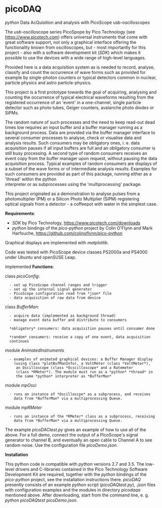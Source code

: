# picoDAQ

*python* Data AcQuisition and analysis with PicoScope usb-oscilloscopes

The *usb*-oscilloscope series PicoSpope by Pico Technology 
(see https://www.picotech.com)
offers universal instruments that come with great software support, not only a graphical interface offering the functionality known from oscilloscopes, 
but - most importantly for this project - also with a software development kit
(*SDK*) which makes it possible to use the devices with a wide range of
high-level languages. 

Provided here is a data acquisition system as is needed to record, 
analyse, classify and count the occurrence of wave forms such as provided 
for example by single-photon counters or typical detectors common in 
nuclear, particle physics and astro particle-physics.

This project is a first prototype towards the goal of acquiring,
analysing and counting the occurrence of typical electrical waveforms
resulting from the registered occurrence of an 'event' in a one-channel,
single particle detector such as photo tubes, Geiger counters, avalanche
photo diodes or SiPMs.

The random nature of such processes and the need to keep read-out dead 
times low requires an input buffer and a buffer manager running as a 
background process. Data are provided via the buffer manager 
interface to several consumer processes to analyse, check or visualise 
data and analysis results. Such consumers may be obligatory ones, 
i. e. data acquisition pauses if all input buffers are full and an 
obligatory consumer is still busy processing. A second type of random 
consumers receives an event copy from the buffer manager upon request, 
without pausing the data acquisition process. Typical examples of 
random consumers are displays of a subset of the wave forms or of 
intermediate analysis results. Examples for such consumers are provided
as part of this package, running either as a 'thread' within the python  
interpreter or as subprocesses using the 'multiprocessing' package.


This project originated as a demonstration to analyse pulses from a 
photomultiplier (PM) or a Silicon Photo Multiplier (SiPM) registering  
optical signals from  a detector - a coffeepot with water in the 
simplest case. 


**Requirements**:

  - *SDK* by Pico Technology, https://www.picotech.com/downloads
  - *python* bindings of the *pico-python* project by Colin O'Flynn
    and Mark Harfouche, https://github.com/colinoflynn/pico-python

  Graphical displays are implemented with *matplotlib*.

  Code was tested with PicoScope device classes PS2000a and PS4000
  under Ubuntu and openSUSE Leap.


implemented **Functions**:

   class *picoConfig*:

      - set up PicoScope channel ranges and trigger
      - set up the internal signal generator
      - PicoScope configuration read from *json* file
      - data acquisition of raw data from device

  class *BufferMan*:

      - acquire data (implemented as background thread)
      - manage event data buffer and distribute to consumers

      *obligatory* consumers: data acquisition pauses until consumer done

      *random* consumers: receive a copy of one event, data acquisition 
      continues

  module *AnimatedInstruments*

      - examples of animated graphical devices: a Buffer Manager display
        (using class *plotBufManInfo), a VoltMeter (class *VoltMeter*),
         an Oscilloscope (class *Ocscilloscope* and a Ratemeter
         (class *RMeter*). The module must run as a *python* *thread* in
         the same *python* interpreter as *BufferMan*

  module *mpOsci*

      - runs an instance of *Oscilloscpe* as a subprocess, and receives
        data from *BufferMan* via a multiprocessing Queue.

 module *mpRMeter* 

      - runs an instance of the *RMeter* class as a subprocess, receiving
        data from *BufferMan* via a multiprocessing Queue.


The example *picoDACtest.py* gives an example of how to use all of the
above. For a full demo, connect the output of a PicoScope's signal 
generator to channel B, and eventually an open cable to Channel A to 
see random noise. Use the configuration file *picoDemo.json*. 

**Installation**

This python code is compatible with *python* versions 2.7 and 3.5.
The low-level drivers and C-libraries contained in the Pico Technology
Software Development Kit are required, together with the *python* bindings
of the *pico-python* project, see the installation instructions there.
*picoDAQ* presently consists of an example *python* script (*picoDAQtest.py*),
*.json* files with configuration examples and the modules in directory *picodaqa* mentioned above. After downloading, start from the command line, e. g. *python picoDAQtest picoDemo.json*.

